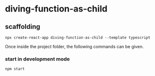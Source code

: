 # diving-function-as-child

## scaffolding

```shell
npx create-react-app diving-function-as-child --template typescript
```

Once inside the project folder, the following commands can be given.

### start in development mode

```shell
npm start
```

